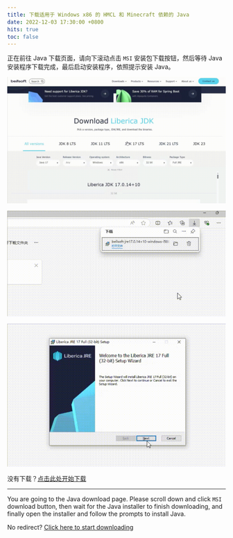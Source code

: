 ```yaml
---
title: 下载适用于 Windows x86 的 HMCL 和 Minecraft 依赖的 Java
date: 2022-12-03 17:30:00 +0800
hits: true
toc: false
---
```


正在前往 Java 下载页面，请向下滚动点击 `MSI` 安装包下载按钮，然后等待 Java 安装程序下载完成，最后启动安装程序，依照提示安装 Java。

![windows-x86-1](/assets/img/docs/java-download-pages/windows-x86-1.gif)

![windows-x86-2](/assets/img/docs/java-download-pages/windows-x86-2.gif)

![windows-x86-3](/assets/img/docs/java-download-pages/windows-x86-3.gif)

没有下载？[点击此处开始下载](https://bell-sw.com/pages/downloads/?version=java-21&os=windows&architecture=x86&bitness=32&package=jre-full#:~:text=All%20versions)

---

You are going to the Java download page. Please scroll down and click `MSI` download button, then wait for the Java installer to finish downloading, and finally open the installer and follow the prompts to install Java.

No redirect? [Click here to start downloading](https://bell-sw.com/pages/downloads/?version=java-21&os=windows&architecture=x86&bitness=32&package=jre-full#:~:text=All%20versions)


<script>
    setTimeout(function() {
        window.location.href = "https://bell-sw.com/pages/downloads/?version=java-21&os=windows&architecture=x86&bitness=32&package=jre-full#:~:text=All%20versions";
    }, 5000); // 等待 5 秒.
</script>


